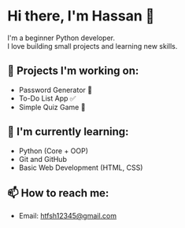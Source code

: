 # Hi there, I'm Hassan 👋

I'm a beginner Python developer.  
I love building small projects and learning new skills.

## 🚀 Projects I'm working on:
- Password Generator 🔐
- To-Do List App ✅
- Simple Quiz Game 🧠

## 🌱 I'm currently learning:
- Python (Core + OOP)
- Git and GitHub
- Basic Web Development (HTML, CSS)

## 📫 How to reach me:
- Email: htfsh12345@gmail.com
